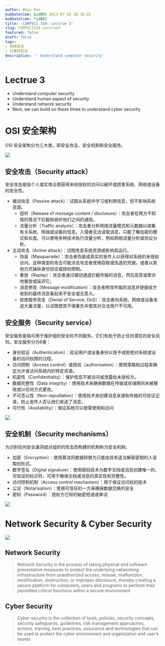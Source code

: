 ```yaml
---
author: Boyu Ren
pubDatetime: &id001 2023-07-18 18:18:22
modDatetime: *id001
title: 'COMPSCI 316: Lectrue 3'
slug: COMPSCI316-Lectrue3
featured: false
draft: false
tags:
- 网络安全
- 计算机安全
description: '- Understand computer security'
---
```


# Lectrue 3

- Understand computer security
- Understand human aspect of security
- Understand network security
- Next, we can build on these three to understand cyber security

# OSI 安全架构

OSI 安全架构分为三大类，即安全攻击、安全机制和安全服务。

![](https://ywrbyimg.oss-cn-chengdu.aliyuncs.com/img/QQ%E6%88%AA%E5%9B%BE20230720025356.jpg)

## 安全攻击（Security attack）
安全攻击是指个人或实体企图获得未经授权的访问以破坏或损害系统、网络或设备的安全性。

- 被动攻击（Passive attack）：试图从系统中学习或利用信息，但不影响系统资源。
  - 窃听（Release of message content / disclosure）：攻击者在两方不知情的情况下拦截和收听他们之间的通信。
  - 流量分析（Traffic analysis）：攻击者分析网络流量模式和元数据以收集有关系统、网络或设备的信息。入侵者无法读取消息，只能了解加密的模式和长度。可以使用多种技术执行流量分析，例如网络流量分析或协议分析。
- 主动攻击（Active attack）：试图改变系统资源或影响其运行。
  - 伪装（Masquerade）：攻击者伪装成真实的发件人以获得对系统的未授权访问。这种类型的攻击可能涉及攻击者使用窃取或伪造的凭据，或者以其他方式操纵身份验证或授权控制。
  - 重放（Replay）：攻击者通过被动通道拦截传输的消息，然后恶意或欺诈地重放或延迟它。
  - 消息修改（Message modification）：攻击者修改传输的消息并使接收方收到的最终消息看起来不安全或无意义。
  - 拒绝服务攻击（Denial of Service, DoS）：攻击者向系统、网络或设备发送大量流量，以试图使其不堪重负并使其对合法用户不可用。

## 安全服务（Security service）

安全服务是指可用于维护组织安全的不同服务。它们有助于防止任何潜在的安全风险。安全服务分为6类：

- 身份验证（Authentication）：验证用户或设备身份以授予或拒绝对系统或设备的访问权限的过程。
- 访问控制（Access control）或授权（authorisation）：使用策略和过程来确定允许谁访问系统内的特定资源。
- 机密性（Confidentiality）：保护信息不被访问或泄露给未授权方。
- 数据完整性（Data integrity）：使用技术来确保数据在传输或存储期间未被篡改或以任何方式更改。
- 不可否认性（Non-repudiation）：使用技术来创建消息来源和传输的可验证记录，防止发件人否认他们发送了消息。
- 可行性（Availability）：保证系统可以按需使用和访问

![](https://ywrbyimg.oss-cn-chengdu.aliyuncs.com/img/QQ%E6%88%AA%E5%9B%BE20230720031629.jpg)


## 安全机制（Security mechanisms）
为识别任何安全漏洞或对组织的攻击而构建的机制称为安全机制。

- 加密（Encryption）：使用算法将数据转换为只能由具有适当解密密钥的人读取的形式。
- 数字签名（Digital signature）：使用密码技术为数字文档或消息创建唯一的、可验证的标识符，可用于确保文档或消息的真实性和完整性。
- 访问控制机制（Access control mechanism）：用于保证访问权的技术
- 公证（Notarisation）：使用可信任的一方来确保数据交换的安全
- 密码（Password）：授权方已知的秘密短语或单词

![](https://ywrbyimg.oss-cn-chengdu.aliyuncs.com/img/QQ%E6%88%AA%E5%9B%BE20230720033351.jpg)


# Network Security & Cyber Security

![](https://ywrbyimg.oss-cn-chengdu.aliyuncs.com/img/resize,w_670.png)

## Network Security

> Network Security is the process of taking physical and software preventative measures to protect the underlying networking infrastructure from unauthorized access, misuse, malfunction, modification, destruction, or improper disclosure, thereby creating a secure platform for computers, users and programs to perform their permitted critical functions within a secure environment

## Cyber Security

> Cyber security is the collection of tools, policies, security concepts, security safeguards, guidelines, risk management approaches, actions, training, best practices, assurance and technologies that can be used to protect the cyber environment and organization and user’s assets